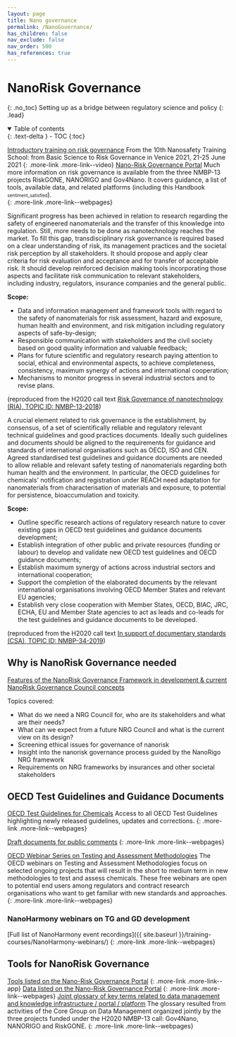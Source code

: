 ```yaml
---
layout: page
title: Nano governance
permalink: /NanoGovernance/
has_children: false
nav_exclude: false
nav_order: 500
has_references: true
---
```


# NanoRisk Governance
{: .no_toc}
Setting up as a bridge between regulatory science and policy
{: .lead} 

<details open markdown="block">
  <summary>
    Table of contents
  </summary>
  {: .text-delta }
- TOC
{:toc}
</details>

[Introductory training on risk governance](https://www.youtube.com/watch?v=2yDgmajldW0)
From the 10th Nanosafety Training School: from Basic Science to Risk Governance in Venice 2021, 21-25 June 2021
{: .more-link .more-link--video}
[Nano-Risk Governance Portal](https://nanoriskgov.eu/index.html)
Much more information on risk governance is available from the three NMBP-13 projects RiskGONE, NANORIGO and Gov4Nano. It covers guidance, a list of tools, available data, and related platforms (including this Handbook <span class="material-symbols-outlined"><font size="1">sentiment_satisfied</font></span>).  
{: .more-link .more-link--webpages}

Significant progress has been achieved in relation to research regarding the safety of engineered nanomaterials and the transfer of this knowledge into regulation. Still, more needs to be done as nanotechnology reaches the market. To fill this gap, transdisciplinary risk governance is required based on a clear understanding of risk, its management practices and the societal risk perception by all stakeholders. It should propose and apply clear criteria for risk evaluation and acceptance and for transfer of acceptable risk. It should develop reinforced decision making tools incorporating those aspects and facilitate risk communication to relevant stakeholders, including industry, regulators, insurance companies and the general public.

__Scope:__
- Data and information management and framework tools with regard to the safety of nanomaterials for risk assessment, hazard and exposure, human health and environment, and risk mitigation including regulatory aspects of safe-by-design;
- Responsible communication with stakeholders and the civil society based on good quality information and valuable feedback;
- Plans for future scientific and regulatory research paying attention to social, ethical and environmental aspects, to achieve completeness, consistency, maximum synergy of actions and international cooperation;
- Mechanisms to monitor progress in several industrial sectors and to revise plans.

(reproduced from the H2020 call text [Risk Governance of nanotechnology (RIA), TOPIC ID: NMBP-13-2018](https://ec.europa.eu/info/funding-tenders/opportunities/portal/screen/opportunities/topic-details/nmbp-13-2018))

A crucial element related to risk governance is the establishment, by consensus, of a set of scientifically reliable and regulatory relevant technical guidelines and good practices documents. Ideally such guidelines and documents should be aligned to the requirements for guidance and standards of international organisations such as OECD, ISO and CEN. Agreed standardised test guidelines and guidance documents are needed to allow reliable and relevant safety testing of nanomaterials regarding both human health and the environment. In particular, the OECD guidelines for chemicals' notification and registration under REACH need adaptation for nanomaterials from characterisation of materials and exposure, to potential for persistence, bioaccumulation and toxicity. 

__Scope:__
- Outline specific research actions of regulatory research nature to cover existing gaps in OECD test guidelines and guidance documents development;
- Establish integration of other public and private resources (funding or labour) to develop and validate new OECD test guidelines and OECD guidance documents;
- Establish maximum synergy of actions across industrial sectors and international cooperation;
- Support the completion of the elaborated documents by the relevant international organisations involving OECD Member States and relevant EU agencies;
- Establish very close cooperation with Member States, OECD, BIAC, JRC, ECHA, EU and Member State agencies to act as leads and co-leads for the test guidelines and guidance documents to be developed.

(reproduced from the H2020 call text [In support of documentary standards (CSA), TOPIC ID: NMBP-34-2019](https://ec.europa.eu/info/funding-tenders/opportunities/portal/screen/opportunities/topic-details/nmbp-13-2018))

## Why is NanoRisk Governance needed
<div class="more-link more-link--video">
<a href="https://www.youtube.com/watch?v=5Q5KcvIFZGI">
Features of the NanoRisk Governance Framework in development & current NanoRisk Governance Council concepts</a>
<p>Topics covered:</p>
<ul>
    <li>What do we need a NRG Council for, who are its stakeholders and what are their needs?</li>
    <li>What can we expect from a future NRG Council and what is the current view on its design?</li>
    <li>Screening ethical issues for governance of nanorisk</li>
    <li>Insight into the nanorisk governance process guided by the NanoRigo NRG framework</li>
    <li>Requirements on NRG frameworks by insurances and other societal stakeholders</li>
</ul>
</div>

## OECD Test Guidelines and Guidance Documents
[OECD Test Guidelines for Chemicals](https://www.oecd.org/chemicalsafety/testing/oecdguidelinesforthetestingofchemicals.htm)
Access to all OECD Test Guidelines highlighting newly released guidelines, updates and corrections.
{: .more-link .more-link--webpages}

[Draft documents for public comments](https://www.oecd.org/chemicalsafety/testing/chemicalstestingdraftoecdguidelinesforthetestingofchemicals-sections1-5.htm)
{: .more-link .more-link--webpages}

[OECD Webinar Series on Testing and Assessment Methodologies](https://www.oecd.org/chemicalsafety/testing/webinars-on-testing-and-assessment-methodologies.htm)
The OECD webinars on Testing and Assessment Methodologies focus on selected ongoing projects that will result in the short to medium term in new methodologies to test and assess chemicals. These free webinars are open to potential end users among regulators and contract research organisations who want to get familiar with new standards and approaches. 
{: .more-link .more-link--webpages}

### NanoHarmony webinars on TG and GD development
[Full list of NanoHarmony event recordings]({{ site.baseurl }}/training-courses/NanoHarmony-webinars/)
{: .more-link .more-link--webpages}

## Tools for NanoRisk Governance

[Tools listed on the Nano-Risk Governance Portal](https://nanoriskgov.eu/library.html)
{: .more-link .more-link--app}
[Data listed on the Nano-Risk Governance Portal](https://nanoriskgov.eu/data.html)
{: .more-link .more-link--webpages}
[Joint glossary of key terms related to data management and knowledge infrastructure / portal / platform](https://h2020-riskgone.github.io/nmbp13-terminology/glossary/)
The glossary resulted from activities of the Core Group on Data Management organized jointly by the three projects funded under the H2020 NMBP-13 call: Gov4Nano, NANORIGO and RiskGONE.
{: .more-link .more-link--webpages}
